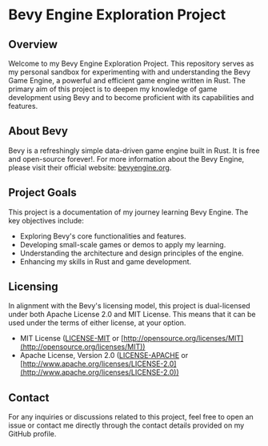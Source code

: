 # Bevy Engine Exploration Project

## Overview

Welcome to my Bevy Engine Exploration Project. This repository serves as my personal sandbox for experimenting with and understanding the Bevy Game Engine, a powerful and efficient game engine written in Rust. The primary aim of this project is to deepen my knowledge of game development using Bevy and to become proficient with its capabilities and features.

## About Bevy

Bevy is a refreshingly simple data-driven game engine built in Rust. It is free and open-source forever!. For more information about the Bevy Engine, please visit their official website: [bevyengine.org](https://bevyengine.org).

## Project Goals

This project is a documentation of my journey learning Bevy Engine. The key objectives include:

- Exploring Bevy's core functionalities and features.
- Developing small-scale games or demos to apply my learning.
- Understanding the architecture and design principles of the engine.
- Enhancing my skills in Rust and game development.

## Licensing

In alignment with the Bevy's licensing model, this project is dual-licensed under both Apache License 2.0 and MIT License. This means that it can be used under the terms of either license, at your option. 

* MIT License ([LICENSE-MIT](LICENSE-MIT) or [http://opensource.org/licenses/MIT](http://opensource.org/licenses/MIT))
* Apache License, Version 2.0 ([LICENSE-APACHE](LICENSE-APACHE) or [http://www.apache.org/licenses/LICENSE-2.0](http://www.apache.org/licenses/LICENSE-2.0))


## Contact

For any inquiries or discussions related to this project, feel free to open an issue or contact me directly through the contact details provided on my GitHub profile.
